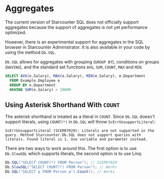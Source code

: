 # Aggregates

The current version of Starcounter SQL does not officially support aggregates because the support of aggregates is not yet performance optimized.

However, there is an experimental support for aggregates in the SQL browser in Starcounter Administrator. It is also available in your code by using the method `Db.SQL`.

`Db.SQL` allows for aggregates with grouping (`GROUP BY`), conditions on groups (`HAVING`), and the standard set functions `AVG`, `SUM`, `COUNT`, `MAX` and `MIN`.

```sql
SELECT AVG(e.Salary), MAX(e.Salary), MIN(e.Salary), e.Department
  FROM Example.Employee e
  GROUP BY e.Department
  HAVING SUM(e.Salary) > 20000
```

## Using Asterisk Shorthand With `COUNT`

The asterisk shorthand is treated as a literal in `COUNT`. Since `Db.SQL` doesn't support literals, using `COUNT(*)` in `Db.SQL` will throw `ScErrUnsupportLiteral`:

```
ScErrUnsupportLiteral (SCERR7029): Literals are not supported in the query. Method Starcounter.Db.SQL does not support queries with literals. Found literal is 1. Use variable and parameter instead.
```

There are two ways to work around this. The first option is to use `Db.SlowSQL` which supports literals, the second option is to use Linq:

```cs
Db.SQL("SELECT COUNT(*) FROM Person"); // SCERR7029
Db.SlowSQL("SELECT COUNT(*) FROM Person"); // Works
Db.SQL("SELECT p FROM Person p").Count(); // Works
```
